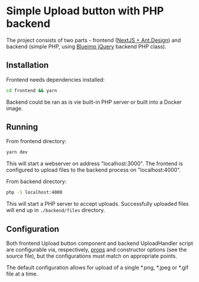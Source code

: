 # Simple Upload button with PHP backend

The project consists of two parts - frontend ([NextJS + Ant.Design][next-antd]) and backend
(simple PHP, using [Blueimp jQuery][blue-jq] backend PHP class).

## Installation

Frontend needs dependencies installed:

```bash
cd frontend && yarn
```

Backend could be ran as is vie built-in PHP server or built into a Docker image.

## Running

From frontend directory:

```bash
yarn dev
```

This will start a webserver on address "localhost:3000". The frontend is
configured to upload files to the backend process on "localhost:4000".

From backend directory:

```bash
php -S localhost:4000
```

This will start a PHP server to accept uploads.
Successfully uploaded files will end up in `./backend/files` directory.

## Configuration

Both frontend Upload button component and backend UploadHandler script are
configurable via, respectively, [props][upload-button-props] and constructor
options (see the source file), but the configurations must match on appropriate
points.

The default configuration allows for upload of a single *.png, *.jpeg or *.gif
file at a time.

[next-antd]: https://github.com/Acerbic/NextJS-AntDesign
[upload-button-props]: https://ant.design/components/upload/#API
[blue-jq]: https://github.com/blueimp/jQuery-File-Upload
